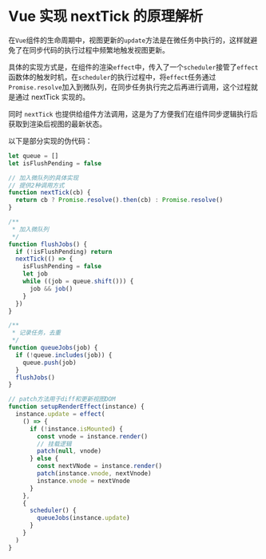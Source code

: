 # Vue 实现 nextTick 的原理解析

在`Vue`组件的生命周期中，视图更新的`update`方法是在微任务中执行的，这样就避免了在同步代码的执行过程中频繁地触发视图更新。

具体的实现方式是，在组件的渲染`effect`中，传入了一个`scheduler`接管了`effect`函数体的触发时机，在`scheduler`的执行过程中，将`effect`任务通过`Promise.resolve`加入到微队列，在同步任务执行完之后再进行调用，这个过程就是通过 nextTick 实现的。

同时 `nextTick` 也提供给组件方法调用，这是为了方便我们在组件同步逻辑执行后获取到渲染后视图的最新状态。

以下是部分实现的伪代码：

```js
let queue = []
let isFlushPending = false

// 加入微队列的具体实现
// 提供2种调用方式
function nextTick(cb) {
  return cb ? Promise.resolve().then(cb) : Promise.resolve()
}

/**
 * 加入微队列
 */
function flushJobs() {
  if (!isFlushPending) return
  nextTick(() => {
    isFlushPending = false
    let job
    while ((job = queue.shift())) {
      job && job()
    }
  })
}

/**
 * 记录任务，去重
 */
function queueJobs(job) {
  if (!queue.includes(job)) {
    queue.push(job)
  }
  flushJobs()
}

// patch方法用于diff和更新视图DOM
function setupRenderEffect(instance) {
  instance.update = effect(
    () => {
      if (!instance.isMounted) {
        const vnode = instance.render()
        // 挂载逻辑
        patch(null, vnode)
      } else {
        const nextVNode = instance.render()
        patch(instance.vnode, nextVnode)
        instance.vnode = nextVnode
      }
    },
    {
      scheduler() {
        queueJobs(instance.update)
      }
    }
  )
}
```
